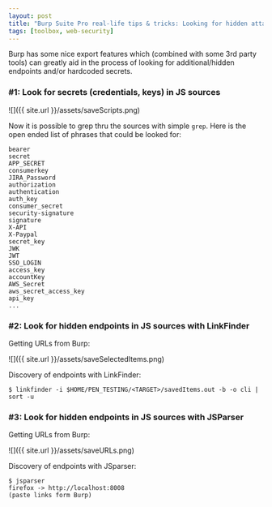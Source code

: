```yaml
---
layout: post
title: "Burp Suite Pro real-life tips & tricks: Looking for hidden attack surface and leaked secrets"
tags: [toolbox, web-security]
---
```


Burp has some nice export features which (combined with some 3rd party tools) can greatly aid in the process of looking for additional/hidden endpoints and/or hardcoded secrets.

### \#1: Look for secrets (credentials, keys) in JS sources

![]({{ site.url }}/assets/saveScripts.png)

Now it is possible to grep thru the sources with simple `grep`. Here is the open ended list of phrases that could be looked for:

```
bearer
secret
APP_SECRET
consumerkey
JIRA_Password
authorization
authentication
auth_key
consumer_secret
security-signature
signature
X-API
X-Paypal
secret_key
JWK
JWT
SSO_LOGIN
access_key
accountKey
AWS_Secret
aws_secret_access_key
api_key
...
```

### \#2: Look for hidden endpoints in JS sources with LinkFinder

Getting URLs from Burp:

![]({{ site.url }}/assets/saveSelectedItems.png)

Discovery of endpoints with LinkFinder:

```
$ linkfinder -i $HOME/PEN_TESTING/<TARGET>/savedItems.out -b -o cli | sort -u
```

### \#3: Look for hidden endpoints in JS sources with JSParser

Getting URLs from Burp:

![]({{ site.url }}/assets/saveURLs.png)

Discovery of endpoints with JSparser:

```
$ jsparser
firefox -> http://localhost:8008
(paste links form Burp)
```
